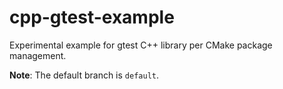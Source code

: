 # cpp-gtest-example
Experimental example for gtest C++ library per CMake package management.

**Note**: The default branch is `default`.
